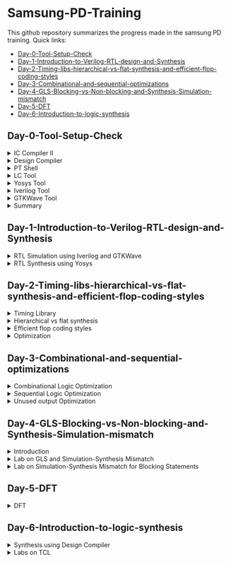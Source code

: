 
# Samsung-PD-Training
This github repository summarizes the progress made in the samsung PD training. Quick links:

- [Day-0-Tool-Setup-Check](#Day-0-Tool-Setup-Check)
- [Day-1-Introduction-to-Verilog-RTL-design-and-Synthesis](#Day-1-Introduction-to-Verilog-RTL-design-and-Synthesis)
- [Day-2-Timing-libs-hierarchical-vs-flat-synthesis-and-efficient-flop-coding-styles](#Day-2-Timing-libs-hierarchical-vs-flat-synthesis-and-efficient-flop-coding-styles)
- [Day-3-Combinational-and-sequential-optimizations](#Day-3-Combinational-and-sequential-optimizations)
- [Day-4-GLS-Blocking-vs-Non-blocking-and-Synthesis-Simulation-mismatch](#Day-4-GLS-Blocking-vs-Non-blocking-and-Synthesis-Simulation-mismatch)
- [Day-5-DFT](#Day-5-DFT)
- [Day-6-Introduction-to-logic-synthesis](#Day-6-Introduction-to-logic-synthesis)

## Day-0-Tool-Setup-Check

<details>
 <summary> IC Compiler II </summary>
The  IC Compiler II is a tool provided by synopsys. It transforms human designed circuit descriptions into physical layouts. It can be used in designing and improving physical layout, power efficiency, better timing closure and automation. It can be invoked in terminal using below command:

```
icc2_shell
```
     
Below is the screenshot of icc2 shell:

<img width="1080" alt="icc2.png" src="https://github.com/05TharunKM/Samsung-PD-Training-/blob/3571aaa4834b290c9e03a5c920b1300fe168c497/docs/assets/images/iic2.jpg">
</details>

<details>
 <summary> Design Compiler </summary>
Design Compiler is a synthesis tool developed by synopsys which is used to translates high-level hardware description languages (HDLs) into gate-level representations. It is used in logic synthesis, hierarchical design and technology mapping. It can be triggered in terminal using below command:
 
```
dc_shell
```
 
Below is the screenshot  dc shell:

<img width="1080" alt="pic2.png" src="https://github.com/05TharunKM/Samsung-PD-Training-/blob/c1e43e418511df18b66bc80e51f2f36c58caffc9/docs/assets/images/pic2.png">
</details>

<details>
 <summary> PT Shell </summary>
PrimeTime is a tool developed by Synopsys used in performing static timing analysis and sign-off for integrated circuits. The PrimeTime shell is the environment used to interact with the primetime tool. It is used to perform timing analysis, delay calculation and power analysis. It can be triggered in terminal using below command:
 
```
pt_shell
```
     
Below is the screenshot PT Shell:

<img width="1080" alt="pt.png" src="https://github.com/05TharunKM/Samsung-PD-Training-/blob/c1e43e418511df18b66bc80e51f2f36c58caffc9/docs/assets/images/pt.png">
</details>

<details>
 <summary> LC Tool </summary>
Library Compiler is a tool used to create and characterize libraries of standard cells and provides an interface for designers to  integrate the generated library into their design flow. The Library Compiler shell is the user interface  used to interact with the Library Compiler tool. It can be triggered in terminal using below command:
 
```
lc_shell
```
     
Below is the screenshot lc_shell:

<img width="1080" alt="lc.png" src="https://github.com/05TharunKM/Samsung-PD-Training-/blob/c1e43e418511df18b66bc80e51f2f36c58caffc9/docs/assets/images/lc.png">
</details>

<details>
 <summary> Yosys Tool </summary>
Yosys is an open-source  tool for Verilog RTL (Register Transfer Level) synthesis. It is used for converting high-level hardware descriptions written in Verilog into gate-level representations. It can be opened using following command and detailed execution steps is in #day1: 
 
```
yosys
```
    
Below is the screenshot yosys:

<img width="1080" alt="yosys.png" src="https://github.com/05TharunKM/Samsung-PD-Training-/blob/694af0685ed92cb7f26b96ebab6e2bc40875e4c3/docs/assets/images/yosys.png">
</details>

<details>
 <summary> Iverilog Tool </summary>
Icarus Verilog is an open-source verilog simulator and compiler which is used RTL simulation, testbench development and debugging digital circuits described in the Verilog hardware description language. Following commands are used to run the simulation :  
 
```
iverilog -o NameOfOutputFile andGate.v tb_andGate.v
vvp NameOfOutputFile
```
         
     
Below is the screenshot Iverilog:

<img width="1080" alt="iverilog.png" src="https://github.com/05TharunKM/Samsung-PD-Training-/blob/375334654ad23ffa264268291b7ce1a112cb8be3/docs/assets/images/iverilog.png">
</details>

<details>
 <summary> GTKWave Tool </summary>
GTKWave is an open-source waveform viewer tool used for analyzing and visualizing digital signals in simulation or testing environments. It's commonly used in waveform visualization and simulation debugging. It can be opened in terminal using below command :  
 
```
gtkwave
gtkwave NameOffile.vcd
```
         
Below is the screenshot GTKWave:

<img width="1080" alt="gtkwave.png" src="https://github.com/05TharunKM/Samsung-PD-Training-/blob/694af0685ed92cb7f26b96ebab6e2bc40875e4c3/docs/assets/images/gtkwave.png">
</details>


<details>
 <summary> Summary </summary>
Tool Check done for : 
  icc2_shell 
  ,pt_shell 
  ,dc_shell 
  ,lc_shell 
  ,Yosys 
  ,Gtkwave 
  ,Iverilog.
</details>	

## Day-1-Introduction-to-Verilog-RTL-design-and-Synthesis

<details>
 <summary> RTL Simulation using Iverilog and GTKWave </summary>

RTL Design  is a behaviorol description of required specification. RTL Simulation is done using Iverilog which generate output executable and .vcd file. Using .vcd file  waveform is analysed in GTKWave. Below is the verilog code and test bench used as an example.

<img width="1080" alt="tb_verilog.png" src="https://github.com/05TharunKM/Samsung-PD-Training-/blob/d95275e930767c8e97a14d9b4929ee069c445512/docs/assets/images/tb_verilog.png">

To generate the executable following command is used:

```
iverilog -o output good_mux.v tb_good_mux.v
```

To view the waveform, first run the executable and it will generate value change dump file(vcd) and this is pushed to GTKWave and all the inputs, wire and outputs are added to waveform window for further analysis. Following commands are used in this process:

```
./output                   //Executing to generate vcd file 
gtkwave tb_good_mux.vcd    //Pushing vcd to gtkwave
```
     
Below is the waveform generated for good_mux.v :

<img width="1080" alt="simulation.png" src="https://github.com/05TharunKM/Samsung-PD-Training-/blob/d95275e930767c8e97a14d9b4929ee069c445512/docs/assets/images/simulation.png">
</details>

<details>
 <summary> RTL Synthesis using Yosys </summary>

 RTL synthesis is the process of converting an abstract and functional representation of a digital circuit into a gate-level representation(netlist). Yosys tool is used to perform the synthesis.
  First step is to open the Yosys shell and load the liberty file(.lib). Liberty file is a collection of logical modules which includes basic gates and modules of different flavours. 
   Second step is to load the RTL design in our case good_mux.v and define the top module of the RTL design i.e good_mux. 
   Now run the synthesis by providing the liberty file information so that synthesizer can select a optimum module among different flavours of standard cell modules and it will generate the netlist. Following are the commands to complete this process of synthesis in yosys:
 
```
yosys                                                                      // Open the yosys shell
read_liberty -lib ../my_lib/lib/sky130_fd_sc_hd__tt_025C_1v80.lib          // Reading the liberty file
read_verilog good_mux.v                                                    // Loading the RTL Design 
synth -top good_mux                                                        // Defining top module
abc -liberty ../my_lib/lib/sky130_fd_sc_hd__tt_025C_1v80.lib               // Firing the sythesis
show                                                                       // Schematic of netlist
```

Below is the schematic of netlist generated after the synthesis :
<img width="1080" alt="netlist_sch.png" src="https://github.com/05TharunKM/Samsung-PD-Training-/blob/d95275e930767c8e97a14d9b4929ee069c445512/docs/assets/images/netlist_sch.png">

To write and view the netlist use following following commands in yosys shell: 

```
write_verilog -noattr good_mux_netlist.v
!vim good_mux_netlist.v
```
            
Below is the good_mux_netlist.v generated after sythnesis :

<img width="1080" alt="netlist.png" src="https://github.com/05TharunKM/Samsung-PD-Training-/blob/d95275e930767c8e97a14d9b4929ee069c445512/docs/assets/images/netlist.png">
</details>

## Day-2-Timing-libs-hierarchical-vs-flat-synthesis-and-efficient-flop-coding-styles

<details>
 <summary> Timing Library </summary>

- Timing libraries provide a  set of timing information for standard cells. This information includes delay, setup time, hold time, area, power  and other parameters that are critical for accurately estimating the performance of the circuit.Below is the screenshot of lib file: 

<img width="1080" alt="lib_file" src="https://github.com/05TharunKM/Samsung-PD-Training-/blob/9709b1ea1ff4e277fa5be7b4a21c4abad25b1a6e/docs/assets/images2/lib_file.png">

- During the synthesis stage, the design is translated from a HDL code into a gate-level netlist. Timing libraries enable the synthesis tool to make informed decisions about cell selection and placement, optimizing the design for factors like speed, power consumption, or area and also meet timimng requirement. Fabrication processes also introduce variability due to various factors. Timing libraries incorporate these variations, offering libraries for different process corners, voltages, and temperatures(PVT). 

  Below is the screenshot of different types of nand gate: 

 <img width="1080" alt="libs.png" src="https://github.com/05TharunKM/Samsung-PD-Training-/blob/373c74c4e290f8fe355dc012d2724a13d1a4f64e/docs/assets/images2/libs.png">

- As we can see in above image, a nand gate of three different flavours are selected for discussion. Since nand is "!A&B", four different combinations of input is given along with specific leakage power. As the area is increase the delay of the cells is decrease but the power will increase. Therefore while selecting cell, synthesis tool will look for optimal cell so that it will satisfy both power, area and timing requirement.  

</details>

 <details>
  <summary>Hierarchical vs flat synthesis</summary>
 
 Multiple_module verilog RTL file: 
  
<img width="1080" alt="mm_rtl.png" src="https://github.com/05TharunKM/Samsung-PD-Training-/blob/373c74c4e290f8fe355dc012d2724a13d1a4f64e/docs/assets/images2/mm_rtl.png">
  
- Hierarchical Synthesis: Hierarchical synthesis divides the design into smaller modules or blocks. These blocks can be synthesized independently and reused across multiple projects. It allows us to handle the complexity by breaking it down into manageable pieces and focusing on optimizing individual blocks. Below is the sample of hierarchical synthesis:

<img width="1080" alt="mm_heirsynth.png" src="https://github.com/05TharunKM/Samsung-PD-Training-/blob/373c74c4e290f8fe355dc012d2724a13d1a4f64e/docs/assets/images2/mm_heirsynth.png">

- In above verilog file we can see multiple sub module as part of netlist , hence when synthesized (hierarchical)  we can see tool has synthesized all the individual module. Even in the schematic attached below we can see two sub module inside the main multiple module file.  

<img width="1080" alt="heir_sch.png" src="https://github.com/05TharunKM/Samsung-PD-Training-/blob/373c74c4e290f8fe355dc012d2724a13d1a4f64e/docs/assets/images2/heir_sch.png">

- Flat Synthesis: In a flat synthesis approach, the entire design is treated as a single entity, with all modules and components being synthesized together. This approach is simpler to set up and manage for small designs. Command used to perform flat synthesis is "flatten". Below is the figure of flat synthesis netlist:

<img width="1080" alt="mm_flatsynth.png" src="https://github.com/05TharunKM/Samsung-PD-Training-/blob/373c74c4e290f8fe355dc012d2724a13d1a4f64e/docs/assets/images2/mm_flatsynth.png">

- As we can see in the above netlist all the sub module is combined i.e all the modules are synthesized together. flat synthesis makes debugging  easier since  all the design components are synthesized together, making it straightforward to trace signals across the design. Below is the schematic of flat synthesized netlist: 

 <img width="1080" alt="flat_sch.png" src="https://github.com/05TharunKM/Samsung-PD-Training-/blob/373c74c4e290f8fe355dc012d2724a13d1a4f64e/docs/assets/images2/flat_sch.png">

- Sometimes instead synthesizing the whole design, it is useful to synthesize individual module. This is the case useful when there are same modules used multiple times so synthesizing one of those module and reusing the same again will save resources as well as time. To do this, while performing synthesis define top module as that one module you want to synthesize. Below is the synthesized netlist of the same: 
<img width="1080" alt="ss_synth.png" src="https://github.com/05TharunKM/Samsung-PD-Training-/blob/373c74c4e290f8fe355dc012d2724a13d1a4f64e/docs/assets/images2/ss_synth.png">
 
</details>

<details>
<summary>Efficient flop coding styles</summary>

 D Flip-flops are  memory storage elements used for data processing. D flip-flop can be built using NAND gate or with NOR gate. There are different methods to build these flip flop and they are discussed below:

  1) D flip flop with asynchronous reset:
 
 <img width="1080" alt="dff_arrtl.png" src="https://github.com/05TharunKM/Samsung-PD-Training-/blob/373c74c4e290f8fe355dc012d2724a13d1a4f64e/docs/assets/images2/dff_arrtl.png">

- In this type of flip flop, flip flop can be reset at any time irrespective of clock edge but latching data (D - Q pin) will still be dependent on sensitive clock edge. Below is the waveform and schematic of the flip flop:  
  
  <img width="1080" alt="dff_arwv.png" src="https://github.com/05TharunKM/Samsung-PD-Training-/blob/373c74c4e290f8fe355dc012d2724a13d1a4f64e/docs/assets/images2/dff_arwv.png">
- As per the description above , when the reset is going from '1' to '0' data from d is latched into flip flop at next clock edge and when the reset pin is going from '0' to '1' it is reset to '0' immediately without waiting for next clock cycle. Schematic of the same is attached below : 

  <img width="1080" alt="dff_arsch.png" src="https://github.com/05TharunKM/Samsung-PD-Training-/blob/373c74c4e290f8fe355dc012d2724a13d1a4f64e/docs/assets/images2/dff_arsch.png">

 Since the available D flip flop in library has active low reset and one we designed is active high reset, a inverter cell is added by synthesis tool. 

  2) D flip flop with asynchronous set:
 
 <img width="1080" alt="dff_asrtl.png" src="https://github.com/05TharunKM/Samsung-PD-Training-/blob/373c74c4e290f8fe355dc012d2724a13d1a4f64e/docs/assets/images2/dff_asrtl.png">

- In this type of flip flop, flip flop can be set at any time irrespective of clock edge but latching data (D - Q pin) will still be dependent on sensitive clock edge. Below is the waveform and schematic of the flip flop:  
  
  <img width="1080" alt="dff_aswv.png" src="https://github.com/05TharunKM/Samsung-PD-Training-/blob/373c74c4e290f8fe355dc012d2724a13d1a4f64e/docs/assets/images2/dff_aswv.png">
- As per the description above , when the set is going from '1' to '0' data from d is latched into flip flop at next clock edge and when the set pin is going from '0' to '1' it is set to '1' immediately without waiting for next clock cycle. Schematic of the same is attached below : 

  <img width="1080" alt="dff_assch.png" src="https://github.com/05TharunKM/Samsung-PD-Training-/blob/373c74c4e290f8fe355dc012d2724a13d1a4f64e/docs/assets/images2/dff_assch.png">

3) D flip flop with synchronous reset:
 
 <img width="1080" alt="dff_srrtl.png" src="https://github.com/05TharunKM/Samsung-PD-Training-/blob/373c74c4e290f8fe355dc012d2724a13d1a4f64e/docs/assets/images2/dff_srrtl.png">

- In this type of flip flop, setting and resetting is  dependent on  clock edge. Below is the waveform and schematic of the flip flop:  
  
  <img width="1080" alt="dff_srwv.png" src="https://github.com/05TharunKM/Samsung-PD-Training-/blob/373c74c4e290f8fe355dc012d2724a13d1a4f64e/docs/assets/images2/dff_srwv.png">
- As per the description above , when the reset is going from '1' to '0' data from d is latched into flip flop at next clock edge and when the reset pin is going from '0' to '1' it is reset to '0' in next clock cycle. Schematic of the same is attached below : 

  <img width="1080" alt="dff_srsch.png" src="https://github.com/05TharunKM/Samsung-PD-Training-/blob/373c74c4e290f8fe355dc012d2724a13d1a4f64e/docs/assets/images2/dff_srsch.png">
  
</details>

<details>
<summary>Optimization</summary>
- In this section, Optimization techniques used by synthesis tool  are discussed. Two designs - mult2 and mult8. RTL code for the same is attched below : 
 
 <img width="1080" alt="mul2mul8.png" src="https://github.com/05TharunKM/Samsung-PD-Training-/blob/373c74c4e290f8fe355dc012d2724a13d1a4f64e/docs/assets/images2/mul2mul8.png">
Below is truth table for mult2 module in which 3 bit input is multiplied with 2 and 4 bit output is generated.

```
a[2]-a[1]-a[0] * 2  y[3]-y[2]-y[1]-y[0]
  0 - 0  - 0          0 - 0  - 0 - 0
  0 - 0  - 1          0 - 0  - 1 - 0
  0 - 1  - 0          0 - 1  - 0 - 0
  0 - 1  - 1          0 - 1  - 1 - 0
  1 - 0  - 0          1 - 0  - 0 - 0
  1 - 0  - 1          1 - 0  - 1 - 0
  1 - 1  - 0          1 - 1  - 0 - 0
  1 - 1  - 1          1 - 1  - 1 - 0
```

- As we can see from above table,  design doesn't neccesarily need any logic cell/modules to operate, output is just input left shifted by one bit. therefore when synthesized, it will show that no logic cells are there to synthesize. Below is the schematic and netlist generated after synthesis :

 <img width="1080" alt="mul2synth.png" src="https://github.com/05TharunKM/Samsung-PD-Training-/blob/373c74c4e290f8fe355dc012d2724a13d1a4f64e/docs/assets/images2/mul2synth.png">
 <img width="1080" alt="mul2sch.png" src="https://github.com/05TharunKM/Samsung-PD-Training-/blob/373c74c4e290f8fe355dc012d2724a13d1a4f64e/docs/assets/images2/mul2sch.png">
- In this schematic, we can observe that input pins a[2],a[1],a[0] are directly connected to  y[3],y[2],y[1] and logic '0' is connected to y[0] and no standard cells are used.

- Similarly, Mult8 is synthesized and it is is obvious that output is just input left shifted by 3 bits. Therefore there are no modules or cells synthesizable in design. Below is the schematic and netlist of the mult8 module: 
 
 <img width="1080" alt="mul8_synth.png" src="https://github.com/05TharunKM/Samsung-PD-Training-/blob/373c74c4e290f8fe355dc012d2724a13d1a4f64e/docs/assets/images2/mul8_synth.png">
 <img width="1080" alt="mul8_sch.png" src="https://github.com/05TharunKM/Samsung-PD-Training-/blob/373c74c4e290f8fe355dc012d2724a13d1a4f64e/docs/assets/images2/mul8_sch.png">
</details>

## Day-3-Combinational-and-sequential-optimizations
<details>
 <summary>Combinational Logic Optimization</summary>
 Combinational logic optimization is a technique used to improve the efficiency and performance of digital circuits that consist of interconnected logic gates. The goal is to minimize the circuit's delay, power consumption, and area while maintaining the desired functionality. This optimization is achieved through various methods, including:
 
   1) Constant Propagtion: Constant propagation is a technique used in combinational logic optimization to replace variables or signals with their constant values in order to simplify the logic circuit. This helps reduce the complexity of the circuit and can lead to improved performance and reduced power consumption.
   
 Example:-    
 Consider a logic circuit Y = (A.B + C)' and input A is hardwired to logic '0', following simplification can be made : 
    
 ```
// if A=0
// Y = ((0.B)+C)'
// Y = (0+C) = C'
 ```

   Thus whole logic which needed two gates i.e 6 MOSFETS But now the logic is reduced to simple inverter which can be easily  built using a PMOS and an NMOS.
   
   2) Boolean logic optimization:  Applying Boolean algebra rules to simplify logic expressions and reduce the number of gates needed. Following commands are used in yosys shell to perform the combinational optimization :

```
 read_liberty -lib ../lib/sky130_fd_sc_hd__tt_025C_1v80.lib
 read_verilog opt_check.v
 synth -top opt_check
 opt_clean -purge
 abc -liberty ../sky130_fd_sc_hd__tt_025C_1v80.lib
 show
```

Example 1:-
opt_check.v RTL File :

```
module opt_check (input a , input b , output y);
	assign y = a?b:0;                             
endmodule
// Simplification
// y = (a').0 + a.b
// y  = 0 + a.b
// y = a.b         => AND gate is sufficient
```

Below is Schematic after optimization : 
<img width="1080" alt="oc1.png" src="https://github.com/05TharunKM/Samsung-PD-Training-/blob/68d2e1f12f100714c99a8e8a60fe7608bcefb4bf/docs/assets/images3/oc1.png">
As per the code above, circuit is optimized to simple AND gate.
 
Example 2:-
opt_check2.v RTL File :

```
module opt_check2 (input a , input b , output y);
	assign y = a?1:b;
endmodule
// Simplification
// y =  (a').b + a.1
// y = a'.b + a
// y = a + b        => OR gate is sufficient
```

Below is Schematic after optimization : 
<img width="1080" alt="oc2.png" src="https://github.com/05TharunKM/Samsung-PD-Training-/blob/68d2e1f12f100714c99a8e8a60fe7608bcefb4bf/docs/assets/images3/oc2.png">
As per the code above, circuit is optimized to simple OR gate.

Example 3:-
opt_check3.v RTL File :

```
module opt_check3 (input a , input b, input c , output y);
	assign y = a?(c?b:0):0;
endmodule
// Simplification
// y = a'.0 + a.(c'.0 + c.b)
// y = 0 + a.b.c
// y = a.b.c                => 3 input AND gate is sufficient

```

Below is Schematic after optimization : 
<img width="1080" alt="oc3.png" src="https://github.com/05TharunKM/Samsung-PD-Training-/blob/68d2e1f12f100714c99a8e8a60fe7608bcefb4bf/docs/assets/images3/oc3.png">
As per the code above, circuit is simplified to simple 3 input AND gate.

Example 4:-
opt_check4.v RTL File :

```
module opt_check4 (input a , input b , input c , output y);
	assign y = a?(b?(a & c ):c):(!c);
endmodule
// y = a'.c' + a.(b'.c + b.a.c)
// y = a'.c' + a.b.c + a.b'c
// y = a'.c' + a.c(b + b')
// y = a'.c' + a.c
// y = a 0 c                  => XNOR Gate
 
```

Below is Schematic after optimization : 
<img width="1080" alt="oc4.png" src="https://github.com/05TharunKM/Samsung-PD-Training-/blob/68d2e1f12f100714c99a8e8a60fe7608bcefb4bf/docs/assets/images3/oc4.png">
As per the code above, circuit is simplified to simple XNOR gate.

Example 5:-
multiple_module_opt2.v RTL File :

```
module sub_module2 (input a, input b, output y);
	assign y = a | b;
endmodule
module sub_module1 (input a, input b, output y);
	assign y = a&b;
endmodule
module multiple_modules (input a, input b, input c , output y);
	wire net1;
	sub_module1 u1(.a(a),.b(b),.y(net1)); 
	sub_module2 u2(.a(net1),.b(c),.y(y));  
endmodule
// y = net1 + c
// y = a.b + c  => one AND and an OR gate is required.
```
Below is Schematic after optimization : 
<img width="1080" alt="mmo.png" src="https://github.com/05TharunKM/Samsung-PD-Training-/blob/68d2e1f12f100714c99a8e8a60fe7608bcefb4bf/docs/assets/images3/mmo.png">
As per the code above, circuit is simplified to simple OR and AND gate.
</details>

<details>
 <summary>Sequential Logic Optimization</summary>
Sequential logic optimizations include: 
	
- Sequential constant propagation :-   Constant is propagated with clock involved.
  
- State optimization :-  Unused states are optimized.
   
- Retiming :- Logic is split to decrease timing of the different logic portions and increase frequency.

- Sequential logic cloning :- Physical aware synthesis is done to optimize the floop plan.

 Commands used are : 
 
 ```
 read_liberty -lib ../sky130_fd_sc_hd__tt_025C_1v80.lib
 read_verilog dff_const1.v
 synth -top dff_const1
 dfflibmap -liberty ../sky130_fd_sc_hd__tt_025C_1v80.lib
 abc -liberty ../sky130_fd_sc_hd__tt_025C_1v80.lib
 show
```

Example 1:- 
dff_const1.v RTL File :

```
module dff_const1(input clk, input reset, output reg q);
	always @(posedge clk, posedge reset)
	begin
		if(reset)
			q <= 1'b0;
		else
			q <= 1'b1;
	end
endmodule
```

Waveform : 
<img width="1080" alt="dc1wv.png" src="https://github.com/05TharunKM/Samsung-PD-Training-/blob/9a02b148108b4357bfdaf85ca28b8b889cb483f9/docs/assets/images3/dc1wv.png">
As we see in above image , when is reset is going from logic '1' to '0' output q is changed to '0' to '1' in next edge of clock cycle and stays the same until reset is '1' again.

Schematic: 
<img width="1080" alt="dc1syn.png" src="https://github.com/05TharunKM/Samsung-PD-Training-/blob/9a02b148108b4357bfdaf85ca28b8b889cb483f9/docs/assets/images3/dc1syn.png">
Thus as we see in above schematic one flip flop is enough to realize the above design.

Example 2:- 
dff_const2.v RTL File :

```
module dff_const2(input clk, input reset, output reg q);
	always @(posedge clk, posedge reset)
	begin
		if(reset)
			q <= 1'b1;
		else
			q <= 1'b1;
	end
endmodule
```

Waveform : 
<img width="1080" alt="dc2wv.png" src="https://github.com/05TharunKM/Samsung-PD-Training-/blob/9a02b148108b4357bfdaf85ca28b8b889cb483f9/docs/assets/images3/dc2wv.png">
As we see in above waveform, output is always '1' irrespective of  reset or clock.

Schematic: 
<img width="1080" alt="dc2syn.png" src="https://github.com/05TharunKM/Samsung-PD-Training-/blob/9a02b148108b4357bfdaf85ca28b8b889cb483f9/docs/assets/images3/dc2syn.png">
As per the waveform, buffer cell with input pulled to logic '1' is enough to represent the design.

Example 3:- 
dff_const3.v RTL File :

```
	module dff_const3(input clk, input reset, output reg q);
	reg q1;

	always @(posedge clk, posedge reset)
	begin
		if(reset)
		begin
			q <= 1'b1;
			q1 <= 1'b0;
		end
		else
		begin
			q1 <= 1'b1;
			q <= q1;
		end
	end
	endmodule
```

Waveform : 
<img width="1080" alt="dc3wv.png" src="https://github.com/05TharunKM/Samsung-PD-Training-/blob/9a02b148108b4357bfdaf85ca28b8b889cb483f9/docs/assets/images3/dc3wv.png">
In this design, when the reset is going from '1' to '0' q1 will be set to '1' in next edge of clock cycle and q will be latched a data from q1. Because of Clk-Q delay(Tc-q) q is latched with '0' and will be changed to '1' in next edge of  cock cycle.

Schematic: 
<img width="1080" alt="dc3syn.png" src="https://github.com/05TharunKM/Samsung-PD-Training-/blob/9a02b148108b4357bfdaf85ca28b8b889cb483f9/docs/assets/images3/dc3syn.png">
Minimum of two D flip flop are required to realize the above design and further optimization is not possible.

Example 4:- 
dff_const4.v RTL File :

```
	module dff_const4(input clk, input reset, output reg q);
	reg q1;

	always @(posedge clk, posedge reset)
	begin
		if(reset)
		begin
			q <= 1'b1;
			q1 <= 1'b1;
		end
	else
		begin
			q1 <= 1'b1;
			q <= q1;
		end
	end
	endmodule
```

Waveform : 
<img width="1080" alt="dc4wv.png" src="https://github.com/05TharunKM/Samsung-PD-Training-/blob/9a02b148108b4357bfdaf85ca28b8b889cb483f9/docs/assets/images3/dc4wv.png">
Similar to example3 here input to first flip flop is pulled to logic '1' there form both q and q1 will be '1' all the time irrespective of clock or reset.

Schematic: 
<img width="1080" alt="dc4syn.png" src="https://github.com/05TharunKM/Samsung-PD-Training-/blob/9a02b148108b4357bfdaf85ca28b8b889cb483f9/docs/assets/images3/dc4syn.png">
Tool has optimized the design and synthesized it into two buffers with input pulled to logic '1'.


Example 5:- 
dff_const5.v RTL File :

```
	module dff_const5(input clk, input reset, output reg q);
	reg q1;
	always @(posedge clk, posedge reset)
		begin
			if(reset)
			begin
				q <= 1'b0;
				q1 <= 1'b0;
			end
		else
			begin
				q1 <= 1'b1;
				q <= q1;
			end
		end
	endmodule
```

Waveform : 
<img width="1080" alt="dc5wv.png" src="https://github.com/05TharunKM/Samsung-PD-Training-/blob/e9d96208f4be23fab7082be957a8ee72fb3a60a2/docs/assets/images3/dc5wv.png">
When the reset is going from '1' to '0' q1 is pulled to logic '1' in next edge of clock cycle and q is pulled to logic 1 in subsequent edge of clock cycle  unless the reset pin goes high again.

Schematic: 
<img width="1080" alt="dc5syn.png" src="https://github.com/05TharunKM/Samsung-PD-Training-/blob/9a02b148108b4357bfdaf85ca28b8b889cb483f9/docs/assets/images3/dc5syn.png">
Since the q1 and q value is changing with respect to reset and clock, tool has optimzed the design to two D  flip-flops with first flip flop's 'D' pin connected to logic '1' and its outpuut connected to input of the next flipflop.


</details>
<details>
 <summary>Unused output Optimization</summary>
Counter_opt RTL File:- (with 2 bits out of 3 are unused)

```
module counter_opt (input clk , input reset , output q);
 reg [2:0] count;
 assign q = count[0];
 always @(posedge clk ,posedge reset)
  begin
   if(reset)
    count <= 3'b000;
   else
    count <= count + 1;
  end
endmodule
```
Schematic is attached below:-
<img width="1080" alt="co1.png" src="https://github.com/05TharunKM/Samsung-PD-Training-/blob/9c061cbf68cdfdad90989378360f2fa7d37ae55a/docs/assets/images3/co1.png">
We can see that tool has optimized the design to only one flip flop since 2 bits are unused.

Counter_opt RTL File:- (with all the 3 bits are used)

```
module counter_opt (input clk , input reset , output q);
 reg [2:0] count;
 assign q = (count[2:0] == 3'b001) ;
 always @(posedge clk ,posedge reset)
 begin
   if(reset)
     count <= 3'b000;
   else
     count <= count + 1;
  end
endmodule
```

Schematic is attached below:-
<img width="1080" alt="co2.png" src="https://github.com/05TharunKM/Samsung-PD-Training-/blob/9c061cbf68cdfdad90989378360f2fa7d37ae55a/docs/assets/images3/co2.png">
Here all the 3 bits are used therefore three flip flops and adder circuit for counting logic is given.

</details>

## Day-4-GLS-Blocking-vs-Non-blocking-and-Synthesis-Simulation-mismatch

<details>
<Summary>Introduction</Summary>

**GLS-Gate Level Simulation**:<br />
- Gate-level simulation is a type of  simulation where the netlist is simulated with orginal test bench. Since the netlist is logically same as RTL code same test bench can be used
- GLS performed to verify logic correctness  of design and ensuring the timing of design is met.
- For checking timing of design with GLS it needs to be run with delay annotations.
- Following is the steps to perform GLS :

```
      Design-Netlist  ⬂ 
  GLS Verilog Models  ⇨ Iverilog ⇨ VCD File ⇨  GTKWave
           TestBench  ⬀ 
```
- As per the above diagram, After synthesis is done netlist is used in the place of design under test code and ran with the same test-bench along with other required verilog models like sky130_fd_sc_hd.v and primitives.v.
       
**Synthesis-Simulation Mismatch**:<br />
- A synthesis simulation mismatch refers to a situation where the behavior of a  design as simulated before synthesis does not match the behavior of the same design after it has been synthesized and simulated at a gate level.
- This can happen due to multiple design:
     1. Missing sensitivity list.
     2. Blocking and Non-blocking Assignment.
     3. Non-Standard verilog coding.
- Missing sensitivity list:  The sensitivity list is a crucial consideration in  design, particularly when dealing with RTL and gate level design descriptions. A missing or incorrect sensitivity list can lead to significant discrepancies between the simulation results before and after synthesis.

**Blocking and Non-blocking statements:**
- Blocking and non-blocking statements are fundamental concepts in Verilog HDL. They are used to model signal assignments and updates in designs.
  
**1. Blocking Statements:**
- Blocking assignments are represented using the = operator in Verilog.
- When a blocking assignment is executed, it immediately updates the target signal's value before moving on to the next statement.
- Blocking assignments model a sequential behavior, similar to how instructions are executed in software.
- Example:

  ```
  a = b;      // Blocking assignment.
  c = a + b;  // Will use the updated value of 'a'.
  // Execute in the order they are written.
  ```
  
**2. Non-Blocking statements:**
- Non-blocking assignments are represented using the <= operator in Verilog.
- Evaluate the RHS of nonblocking statements at the beginning of the time step and update the LHS of nonblocking statements at the end of the time step.
- Non-blocking assignments model concurrent behavior, where multiple events can occur simultaneously and their updates are scheduled concurrently.
- Example:

  ```
  a <= b;      // Non-blocking assignment
  c <= a + b;  // Uses old value of a.
  // Execute all the statements in parallel.
  ```
 
</details>

<details>
<Summary>Lab on GLS and Simulation-Synthesis Mismatch</Summary>
	
**Steps to perform GLS and check for Simulation-Synthesis Mismatch:** 

```
// Simulation before synthesis
# iverilog -o output DUT.v TestBench.v
# ./output
# gtkwave Testbench.vcd
```

```
// Synthesis
# Yosys
>> read_liberty -lib  ../Path to .lib file
>> read_verilog DUT.v
>> synth -top modulename
>> abc -liberty ../Path to .lib file
>> write_verilog netlist.v
```

```
// Simulation after synthesis
# iverilog -o output ../Path to Primitives.v ../sky130_fd_sc_hd.v netlist.v TestBench.v
# ./output
# gtkwave TestBench.vcd
// Now compare the both results
```

**Example1:** There is no simulation-synthesis mismatch in this example.

```
module ternary_operator_mux (input i0 , input i1 , input sel , output y);
   assign y = sel?i1:i0;
endmodule
// y = i0.sel' + i1.sel 
```

Waveform before the synthesis: 
<img width="1080" alt="to_wv.png" src="https://github.com/05TharunKM/Samsung-PD-Training-/blob/002d0c0159831b8688ba12169779dae8adf0433d/docs/assets/imagesday4/to_wv.png">

- As we can see in the above image, when sel is '0' output y is following i0 and when sel is '1' output y is following i1 which is a desired behaviour.

Waveform after the synthesis: 
<img width="1080" alt="to_ssm.png" src="https://github.com/05TharunKM/Samsung-PD-Training-/blob/002d0c0159831b8688ba12169779dae8adf0433d/docs/assets/imagesday4/to_ssm.png">

- Comparing to the waveform above we can say that there's no synthesis-simulation mismatch. Below is the schematic of netlist : 

Schematic: 
<img width="1080" alt="to_sch.png" src="https://github.com/05TharunKM/Samsung-PD-Training-/blob/9e140f98907b57510a7dbb8d6445796e9b8eee60/docs/assets/imagesday4/to_sch.png">

**Example2:** There is a simulation-synthesis mismatch in this example:

```
module bad_mux (input i0 , input i1 , input sel , output reg y);
	always @ (sel)                                             // whenever there's a change in 'sel' value => execute
	begin
		if(sel)
			y <= i1;   // Non blocking assignment
		else 
			y <= i0;   // Non blocking assignment
	end
endmodule
```

Waveform before the synthesis: 
<img width="1080" alt="bm_wv.png" src="https://github.com/05TharunKM/Samsung-PD-Training-/blob/002d0c0159831b8688ba12169779dae8adf0433d/docs/assets/imagesday4/bm_wv.png">

- In above image, output y is updating only when ther is change in  sel i.e when the sel is going from '0' to '1' output y is updated with value of i1 at that instant and it will stay the same until next change but as a muultiplexer output y should follow whatever the value coming from input. Thus above design is not considering  changes in input value but only changing when there's change in sel signal.
- This design acting like dual edge flip-flop.   

Waveform after the synthesis: 
<img width="1080" alt="bm_ssm.png" src="https://github.com/05TharunKM/Samsung-PD-Training-/blob/002d0c0159831b8688ba12169779dae8adf0433d/docs/assets/imagesday4/bm_ssm.png">

- Synthesis tool will create netlist based on functionality of RTL code and it's simulation as seen above is following a proper multiplexer. Thus synthesis-simulation mismatch can be rectified by gate-lvel simulation done above. Below is the schematic of the netlist: 

Schematic: 
<img width="1080" alt="bm_sch.png" src="https://github.com/05TharunKM/Samsung-PD-Training-/blob/002d0c0159831b8688ba12169779dae8adf0433d/docs/assets/imagesday4/bm_sch.png">


**Example3:** There's no simultaion-synthesis mismatch in below example.

```
module good_mux (input i0 , input i1 , input sel , output reg y);
	always @ (*)                                              // whenever there's a change in any value => execute  
	begin
		if(sel)
			y <= i1;
		else 
			y <= i0;
	end
endmodule
```

Waveform before the synthesis: 
<img width="1080" alt="gm_wv.png" src="https://github.com/05TharunKM/Samsung-PD-Training-/blob/002d0c0159831b8688ba12169779dae8adf0433d/docs/assets/imagesday4/gm_wv.png">

Waveform after the synthesis: 
<img width="1080" alt="gm_ssm.png" src="https://github.com/05TharunKM/Samsung-PD-Training-/blob/002d0c0159831b8688ba12169779dae8adf0433d/docs/assets/imagesday4/gm_ssm.png">

- By comparing these two waveform above we can say there's no synthesis-simulation mismatch
- Previous problem was rectified by adding a '*' in always block so that whenever there's a change in select line and inputs, always block is exceuted. 

Schematic: 
<img width="1080" alt="gm_sch.png" src="https://github.com/05TharunKM/Samsung-PD-Training-/blob/002d0c0159831b8688ba12169779dae8adf0433d/docs/assets/imagesday4/gm_sch.png">

	
</details>

<details>
<Summary>Lab on Simulation-Synthesis Mismatch for Blocking Statements</Summary>

**Example:** Using blocking statements inside an always block.

```
module blocking_caveat (input a , input b , input  c, output reg d); 
reg x;
always @ (*)
	begin
	d = x & c; // blocking statement
	x = a | b; // blocking statement
end
endmodule
```

- There's no synthesis simulation mismatch but due to blocking statements in wrong order has caused output to accumulate previous values or junk values.
- Since the blocking statements execute in consecutive order, when d is calculated value of 'x' considered is a previous one which in turn caused a delay.
  
Waveform before and after the synthesis: 
<img width="1080" alt="tw.png" src="https://github.com/05TharunKM/Samsung-PD-Training-/blob/15a44a36628f7636687c21de2d5f12d96f6d564b/docs/assets/imagesday4/tw.png">

- In above window, top tab represents simulation before synthesis and bottom one is after synthesis simulation.
- As per the  logic following observation can be made:

```
d =  (a + b) . c
//At 1500ns marker is placed and following calculation can be made
d = (0 + 0) . 1
d = 0 
```
- So the correct output 'd' at 1500ns should be '0' but in top waveform where simulation is done before synthesis output  'd' is shown as '1' i.e it's taking a value of previous cycle. This problem is rectified by doing GLS(bottom tab) where the correct output is shown.
  
Schematic: 
<img width="1080" alt="bs_sch.png" src="https://github.com/05TharunKM/Samsung-PD-Training-/blob/002d0c0159831b8688ba12169779dae8adf0433d/docs/assets/imagesday4/bs_sch.png">
	
</details>

## Day-5-DFT 

<details>
<summary>DFT</summary>

**What is DFT?**
- Design for Testability (DFT) is a set of techniques and methodologies used to enhance the ease and efficiency of testing the chips after they are  manufactured. The  goal of DFT is to ensure that the manufactured  can be thoroughly tested to detect any defects or faults that might have occurred during the fabrication process. DFT plays a crucial role in reducing the time and cost associated with testing and debugging fabricated chips.
- There are 3  levels of testing after chips are manufactured:
    - Chip level
    - Board level
    - System level

**Advantages of DFT:**

- Improved rest coverage: DFT techniques ensure that a high percentage of potential defects can be detected during testing.
- Reduced test time: By using scan chains and optimized test patterns, the time required to test a chip is  reduced compared to other methods.
- Faster debugging: DFT allows for easier identification  of faults, speeding up the debugging process after testing.
- Higher yield: With thorough testing made possible by DFT, faulty ICs can be identified and corrected before they are shipped, leading to a higher manufacturing yield.

**Challenges:**

- Area Overhead: The additional circuitry required for DFT techniques can increase the overall chip area,  impacting the design's performance and cost.
- Complexity: Implementing DFT techniques requires specialized knowledge and tools, adding complexity to the design process.
- Power Consumption: Some DFT techniques, like scan chains, can lead to increased power consumption during testing.
- Trade-offs: Designers often need to make trade-offs between the level of test coverage, test time, area overhead, and other design metrics.

**Basic Terminology:**

- Observability: Observability refers to the ability to r capture the values of internal nodes or signals within a  circuit during the testing process.
- Controllability:  Controlability refers to the ability to set or control specific values on internal nodes or signals within a  circuit during the application of test patterns. 
- Fault:  Faults refer to defects or errors in a  circuit that can lead to incorrect or unexpected behavior.
- Error: Error is caused when there is a fault, it refers to any deviation from the expected or correct behavior of the circuit.
- Failure: It refers to a situation where a circuit does not perform its intended function correctly.
- Fault Coverage :The percentage of  defects or faults that can be detected by a set of test vectors..
             Fault coverage  = # Faults detected/# Total faults

**DFT Techniques**
- Ad-Hoc Testing:
   - Ad hoc testing refers to a non-systematic approach to testing a  circuit. It involves using individual test cases to identify potential faults or errors in the design.
   - Ad hoc testing is often performed early in the testing process to quickly uncover obvious issues before more formal testing methods are applied.
   - Steps:
      - Avoid Combinational feedback
      - All flops must be intializable
      - Partioning a large circuit into small blocks
      - Provide test control for signals which are not controllable
      - Consider the ATE requirements
- Structured Technique:
   - A structured technique involves following a systematic approach to ensure that a  circuit is designed in a way that makes it easy to test and detect faults.
   - One of the most common structured techniques in DFT is the use of scan chains. Following are the steps to consider:
      - Scan Chain Insertion: Identify flip-flops within the design and group them into scan chains. Insert additional circuitry to create scan-in and scan-out  pins for each scan chain.
      - Test Vector Generation: Utilize ATPG tools to automatically generate test vectors that will be loaded into the scan chains.
      - Scan Chain Operation: Load the generated test vectors into the scan chains through the SI pins. Clock the circuit, allowing the test vectors to propagate through the circuit. Observe the outputs from the SO pins and compare them to expected results.

**ATE functionality:**

- Scan in phase
- Parallel Measure
- Parallel Capture
- First scan out phase
- Scan out phase

</details>


## Day-6-Introduction-to-logic-synthesis

<details>
<summary>Synthesis using Design Compiler</summary>
	
**Synthesis:**
- Synthesis is the process of converting an abstract and functional representation of a digital circuit into a gate-level representation(netlist).
- Design is converted into gates and connection are made between the gates.
- This is given out as file called netlist.

**Liberty file:**
- Collection of logical modules which include basic logic gates of different flavour.

**Introduction to DC:**
- Design compiler is a synthesis tool developed by synopsys.
- Design compiler should be provided with .db as it can't understand .lib file.
- DC Synthesis flow:

```

```
  
- Steps to perform synthesis in DC shell is given below:

```
> csh
> dc_shell           //invoking DC Shell
>> read_db ../../../path to db file
>> read_verilog lab1.v
>> set target_library ../../../path to db
>> set link_library ../../../path to db
>> link
>> compile
>> write -f verilog -out netlist.v
>> write -f verilog -out lab1.ddc       
```

-To  avoid linking library all the time create the following file and keep it the user home directory.
**.synopsys_dc.setup**

```
set target_library /home/tharun.m/Desktop/dc_synth/DC_WORKSHOP/lib/sky130_fd_sc_hd__tt_025C_1v80.db
set link_library {* /home/tharun.m/Desktop/dc_synth/DC_WORKSHOP/lib/sky130_fd_sc_hd__tt_025C_1v80.db}
```

- To invoke gui of DC use following commands.

```
>> csh
>> design_vision  // or usethis in dc_shell // >> gui_start
>> read_ddc lab1.ddc load the ddc from previos session

```
**Labs on DC:**

- RTL Code: 
<img width="1080" alt="" src="">
- Without linking the library synthesis is performed: 
- Netlist Generated:
<img width="1080" alt="" src="">
- Schematic:
<img width="1080" alt="" src="">

- Now link the sky130_fd_sc_hd__tt_025C_1v80.db library as per the above steps and perform synthesis.
- Netlist Generated
<img width="1080" alt="" src="">
- Schematic:
<img width="1080" alt="" src="">  
</details>
<details>
<summary>Labs on TCL</summary>
	
- TCL: Tool Command Language is the popular scripting language used in VLSI.
- Following are the common commands and syntax of TCL : 
  - set: Creating and storing information.

EX: 
	
```
set a 5 
set a [expr $a+$b]
```

  - If statement 

```
if {condition} {
statements
} else {
statements
}
```
  - While statement

```
while {condition} {
statement
incr/decr
}
```
  -For statement 

```
for {looping var}  {condition} {modification} {
statement
}
```

-Foreach statement 

```
foreach var list{
statement
}
```

-Foreach_in_collection statement ( DC tool specific)

```
foreach_in_collection var collection {
statement
}
```

**Labs on TCL:**

- Example1: For loop
<img width="1080" alt="" src="">  

- Example2: While statement
<img width="1080" alt="" src="">  

- Example3: Foreach loop
<img width="1080" alt="" src="">  

- Example4: Foreach_in_collection statement
<img width="1080" alt="" src="">  

- Example5: Executing tcl script from dc_shell
<img width="1080" alt="" src="">  

</details>
